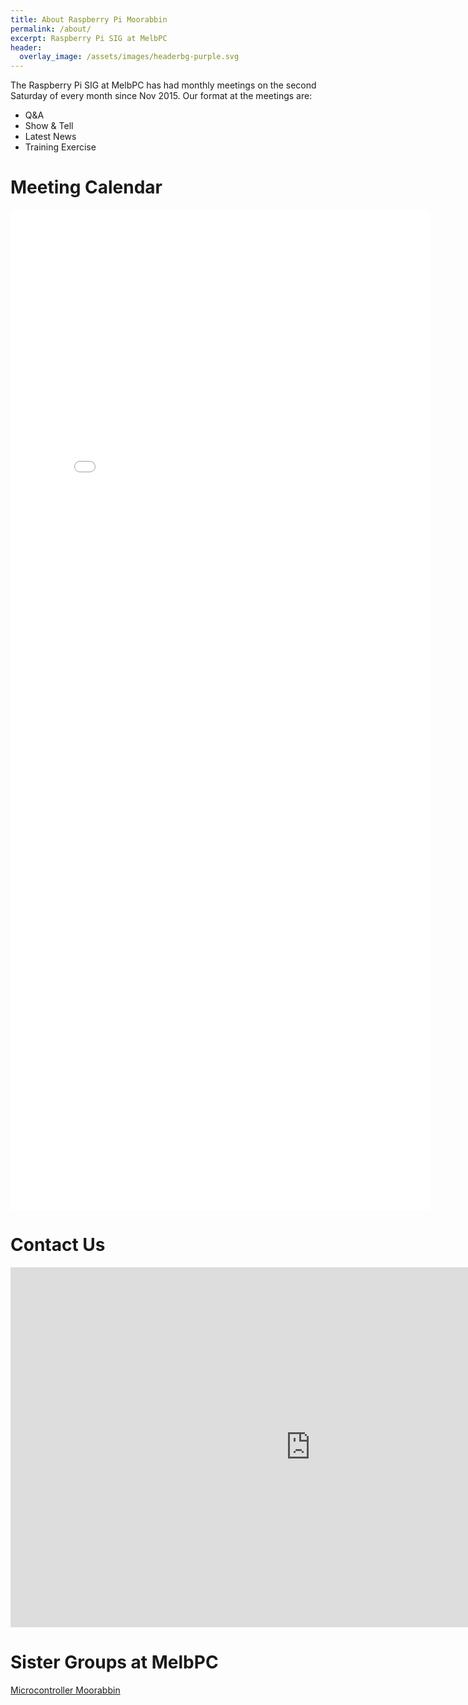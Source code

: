 ```yaml
---
title: About Raspberry Pi Moorabbin
permalink: /about/
excerpt: Raspberry Pi SIG at MelbPC
header:
  overlay_image: /assets/images/headerbg-purple.svg
---
```

The Raspberry Pi SIG at MelbPC has had monthly meetings on the second Saturday of every month since Nov 2015. Our format at the meetings are:

- Q&A
- Show & Tell 
- Latest News
- Training Exercise

# Meeting Calendar

<div style="margin:0;">
<iframe src="/meeting-calendar.html" style="width:70vw; height:40vh;display:block;border:none;"></iframe>
</div>


# Contact Us


<iframe src="https://docs.google.com/forms/d/e/1FAIpQLScF8Rgd1kMva7P2EZqaaQe6SWFdd-iBq262j6I737k7V9EI1A/viewform?embedded=true" style="width:100vw;height:60vw;" frameborder="0" marginheight="0" marginwidth="0">Loading...</iframe>


# Sister Groups at MelbPC
[Microcontroller Moorabbin](http://melbmcu.weebly.com/)
